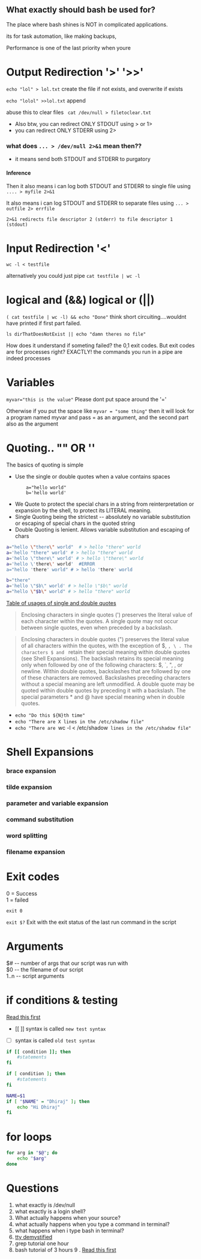 
## What exactly should bash be used for?
The place where bash shines is NOT in complicated applications.

its for task automation, like making backups, 

Performance is one of the last priority when youre 


# Output Redirection '>' '>>'

`echo "lol" > lol.txt`
create the file if not exists, and overwrite if exists

`echo "lolol" >>lol.txt`
append

abuse this to clear files
` cat /dev/null > filetoclear.txt`

- Also btw, you can redirect ONLY STDOUT using > or 1>
- you can redirect ONLY STDERR using 2>

### what does ` ... > /dev/null 2>&1 ` mean then??
- it means send both STDOUT and STDERR to purgatory
#### Inference
Then it also means i can log both STDOUT and STDERR to single file using 
`.... > myfile 2>&1`

It also means i can log STDOUT and STDERR to separate files using
`... > outfile 2> errfile`


```
2>&1 redirects file descriptor 2 (stderr) to file descriptor 1 (stdout)
```

# Input Redirection '<'

`wc -l < testfile`

alternatively you could just pipe `cat testfile | wc -l`

# logical and (&&) logical or (||)
`( cat testfile | wc -l) && echo "Done"`
think short circuiting....wouldnt have printed if first part failed.

`ls dirThatDoesNotExist || echo "damn theres no file"`

How does it understand if someting failed? the 0,1 exit codes. But exit codes are for processes right? EXACTLY! the commands you run in a pipe are indeed processes

# Variables
`myvar="this is the value"`
Please dont put space around the '='

Otherwise if you put the space like `myvar = "some thing"` then it will look for a program named myvar and pass = as an argument, and the second part also as the argument


# Quoting.. ""  OR  ''

The basics of quoting is simple
- Use the single or double quotes when a value contains spaces
    ```
        a="hello world"
        b='hello world'
     ```
- We Quote to protect the special chars in a string from reinterpretation or expansion by the shell, to protect its LITERAL meaning.
- Single Quoting being the strictest -- absolutely no variable substitution or escaping of special chars  in the quoted string
- Double Quoting is lenient. Allows variable substitution and escaping of chars

```bash
a="hello \"there\" world"  # > hello "there" world
a='hello "there" world' # > hello "there" world
a='hello \"there\" world' # > hello \"there\" world
a='hello \'there\' world'  #ERROR
a="hello 'there' world" # > hello 'there' world
```

```bash
b="there"
a='hello \"$b\" world' # > hello \"$b\" world
a="hello \"$b\" world" # > hello "there" world
```
[Table of usages of single and double quotes](https://stackoverflow.com/a/42082956)
> Enclosing characters in single quotes (') preserves the literal value of each character within the quotes. A single quote may not occur between single quotes, even when preceded by a backslash. 

> Enclosing characters in double quotes (") preserves the literal value of all characters within the quotes, with the exception of $, `, \ . The characters $ and ` retain their special meaning within double quotes (see Shell Expansions). The backslash retains its special meaning only when followed by one of the following characters: $, `, ", \, or newline. Within double quotes, backslashes that are followed by one of these characters are removed. Backslashes preceding characters without a special meaning are left unmodified. A double quote may be quoted within double quotes by preceding it with a backslash. 
The special parameters * and @ have special meaning when in double quotes.
- `echo "Do this ${N}th time"`
- `echo "There are X lines in the /etc/shadow file"`
- `echo "There are `wc -l < /etc/shadow` lines in the /etc/shadow file"`



# Shell Expansions
### brace expansion
### tilde expansion
### parameter and variable expansion

### command substitution

### word splitting

### filename expansion



# Exit codes

0 = Success<br>
1 = failed

`exit 0`

`exit $?`  Exit with the exit status of the last run command in the script

# Arguments
$# -- number of args that our script was run with <br>
$0 -- the filename of our script<br>
$1..$n -- script arguments

# if conditions & testing
[Read this first](https://unix.stackexchange.com/a/306115)
- [[ ]]  syntax is called `new test syntax`

- [ ] syntax is called `old test syntax`
```bash
if [[ condition ]]; then
    #statements
fi

if [ condition ]; then
    #statements
fi
```

```bash
NAME=$1
if [ "$NAME" = "Dhiraj" ]; then
    echo "Hi Dhiraj"
fi

```

# for loops
```bash
for arg in "$@"; do
    echo "$arg"
done
```
# Questions
1. what exactly is /dev/null
2. what exactly is a login shell?
3. What actually happens when your source?
4. what actually happens when you type a command in terminal?
5. what happens when i type bash in terminal?
6. [tty demystified ](http://www.linusakesson.net/programming/tty/)
7. grep tutorial one hour
8. bash tutorial of 3 hours
9 . [Read this first](https://unix.stackexchange.com/a/306115)